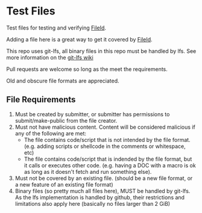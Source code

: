 # Test Files

Test files for testing and verifying [FileId](https://github.com/DBHeise/fileid).

Adding a file here is a great way to get it covered by [FileId](https://github.com/DBHeise/fileid).

This repo uses git-lfs, all binary files in this repo must be handled by lfs. See more information on the [git-lfs wiki](https://github.com/git-lfs/git-lfs/wiki)

Pull requests are welcome so long as the meet the requirements.

Old and obscure file formats are appreciated.

## File Requirements

1. Must be created by submitter, or submitter has permissions to submit/make-public from the file creator.
2. Must not have malicious content. Content will be considered malicious if any of the following are met:
    * The file contains code/script that is not intended by the file format. (e.g. adding scripts or shellcode in the comments or whitespace, etc)
    * The file contains code/script that is indended by the file format, but it calls or executes other code. (e.g. having a DOC with a macro is ok as long as it doesn't fetch and run something else).
3. Must not be covered by an existing file. (should be a new file format, or a new feature of an existing file format)
4. Binary files (so pretty much all files here), MUST be handled by git-lfs. As the lfs implementation is handled by github, their restrictions and limitations also apply here (basically no files larger than 2 GiB)
